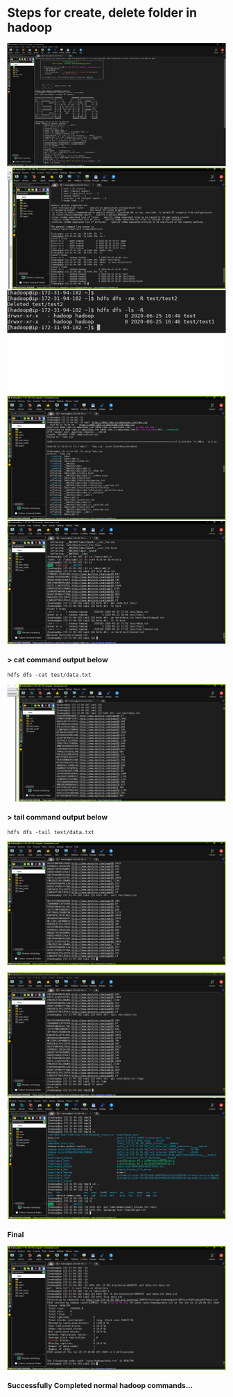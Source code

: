 # Steps for create, delete folder in hadoop  

![11](https://github.com/Sagarlambat/Vita_Assignment/blob/Big-Data/Day%201/Images/1.png)
![12](https://github.com/Sagarlambat/Vita_Assignment/blob/Big-Data/Day%201/Images/2.png)
![13](https://github.com/Sagarlambat/Vita_Assignment/blob/Big-Data/Day%201/Images/3.png)
![14](https://github.com/Sagarlambat/Vita_Assignment/blob/Big-Data/Day%201/Images/4.png)
![15](https://github.com/Sagarlambat/Vita_Assignment/blob/Big-Data/Day%201/Images/5.png)
### > cat command output below
    hdfs dfs -cat test/data.txt
![16cat](https://github.com/Sagarlambat/Vita_Assignment/blob/Big-Data/Day%201/Images/6.png)
### > tail command output below
    hdfs dfs -tail test/data.txt
![17tail](https://github.com/Sagarlambat/Vita_Assignment/blob/Big-Data/Day%201/Images/7.png)

![18](https://github.com/Sagarlambat/Vita_Assignment/blob/Big-Data/Day%201/Images/8.png)
![19](https://github.com/Sagarlambat/Vita_Assignment/blob/Big-Data/Day%201/Images/9.png)

### Final
![Screenshot from 2020-06-24 17-29-40](https://github.com/Sagarlambat/Vita_Assignment/blob/Big-Data/Day%201/Images/10.png)

### Successfully Completed normal hadoop commands...
